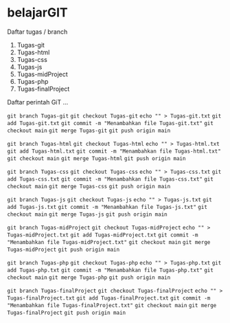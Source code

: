 # belajarGIT

Daftar tugas / branch
1. Tugas-git
2. Tugas-html
3. Tugas-css
4. Tugas-js
5. Tugas-midProject
6. Tugas-php
7. Tugas-finalProject
   
Daftar perintah GiT
…

```git branch Tugas-git```
```git checkout Tugas-git```
```echo "" > Tugas-git.txt```
```git add Tugas-git.txt```
```git commit -m "Menambahkan file Tugas-git.txt"```
```git checkout main```
```git merge Tugas-git```
```git push origin main```

```git branch Tugas-html```
```git checkout Tugas-html```
```echo "" > Tugas-html.txt```
```git add Tugas-html.txt```
```git commit -m "Menambahkan file Tugas-html.txt"```
```git checkout main```
```git merge Tugas-html```
```git push origin main```

```git branch Tugas-css```
```git checkout Tugas-css```
```echo "" > Tugas-css.txt```
```git add Tugas-css.txt```
```git commit -m "Menambahkan file Tugas-css.txt"```
```git checkout main```
```git merge Tugas-css```
```git push origin main```

```git branch Tugas-js```
```git checkout Tugas-js```
```echo "" > Tugas-js.txt```
```git add Tugas-js.txt```
```git commit -m "Menambahkan file Tugas-js.txt"```
```git checkout main```
```git merge Tugas-js```
```git push origin main```

```git branch Tugas-midProject```
```git checkout Tugas-midProject```
```echo "" > Tugas-midProject.txt```
```git add Tugas-midProject.txt```
```git commit -m "Menambahkan file Tugas-midProject.txt"```
```git checkout main```
```git merge Tugas-midProject```
```git push origin main```

```git branch Tugas-php```
```git checkout Tugas-php```
```echo "" > Tugas-php.txt```
```git add Tugas-php.txt```
```git commit -m "Menambahkan file Tugas-php.txt"```
```git checkout main```
```git merge Tugas-php```
```git push origin main```

```git branch Tugas-finalProject```
```git checkout Tugas-finalProject```
```echo "" > Tugas-finalProject.txt```
```git add Tugas-finalProject.txt```
```git commit -m "Menambahkan file Tugas-finalProject.txt"```
```git checkout main```
```git merge Tugas-finalProject```
```git push origin main```